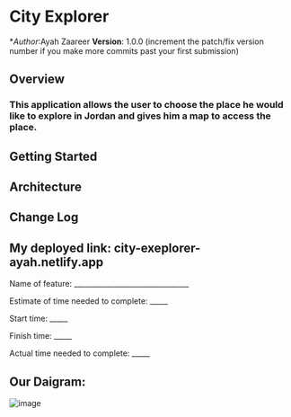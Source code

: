 # City Explorer

**Author*:Ayah Zaareer
**Version**: 1.0.0 (increment the patch/fix version number if you make more commits past your first submission)

## Overview
### This application allows the user to choose the place he would like to explore in Jordan and gives him a map to access the place.

## Getting Started
<!-- What are the steps that a user must take in order to build this app on their own machine and get it running? -->

## Architecture
<!-- Provide a detailed description of the application design. What technologies (languages, libraries, etc) you're using, and any other relevant design information. -->

## Change Log
<!-- Use this area to document the iterative changes made to your application as each feature is successfully implemented. Use time stamps. Here's an example:

01-01-2001 4:59pm - Application now has a fully-functional express server, with a GET route for the location resource. -->


 ## My deployed link: city-exeplorer-ayah.netlify.app

Name of feature: ________________________________

Estimate of time needed to complete: _____

Start time: _____

Finish time: _____

Actual time needed to complete: _____


## Our Daigram:

![image](https://user-images.githubusercontent.com/79833733/116830174-f18bd900-abb0-11eb-8ba1-de7ec6f62512.png)

